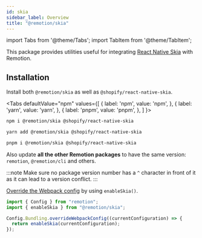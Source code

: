```yaml
---
id: skia
sidebar_label: Overview
title: "@remotion/skia"
---
```


import Tabs from '@theme/Tabs';
import TabItem from '@theme/TabItem';

This package provides utilities useful for integrating [React Native Skia](https://github.com/Shopify/react-native-skia) with Remotion.

## Installation

Install both `@remotion/skia` as well as `@shopify/react-native-skia`.

<Tabs
defaultValue="npm"
values={[
{ label: 'npm', value: 'npm', },
{ label: 'yarn', value: 'yarn', },
{ label: 'pnpm', value: 'pnpm', },
]
}>
<TabItem value="npm">

```bash
npm i @remotion/skia @shopify/react-native-skia
```

  </TabItem>

  <TabItem value="yarn">

```bash
yarn add @remotion/skia @shopify/react-native-skia
```

  </TabItem>

  <TabItem value="pnpm">

```bash
pnpm i @remotion/skia @shopify/react-native-skia
```

  </TabItem>
</Tabs>

Also update **all the other Remotion packages** to have the same version: `remotion`, `@remotion/cli` and others.

:::note
Make sure no package version number has a `^` character in front of it as it can lead to a version conflict.
:::

[Override the Webpack config](/docs/webpack) by using `enableSkia()`.

```ts twoslash title="remotion.config.ts"
import { Config } from "remotion";
import { enableSkia } from "@remotion/skia";

Config.Bundling.overrideWebpackConfig((currentConfiguration) => {
  return enableSkia(currentConfiguration);
});
```
